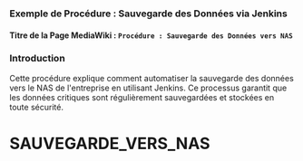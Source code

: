 ### Exemple de Procédure : Sauvegarde des Données via Jenkins

#### **Titre de la Page MediaWiki** : `Procédure : Sauvegarde des Données vers NAS`

### **Introduction**

Cette procédure explique comment automatiser la sauvegarde des données vers le NAS de l'entreprise en utilisant Jenkins. Ce processus garantit que les données critiques sont régulièrement sauvegardées et stockées en toute sécurité.
# SAUVEGARDE_VERS_NAS
